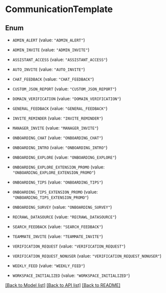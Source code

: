 # CommunicationTemplate

## Enum


* `ADMIN_ALERT` (value: `"ADMIN_ALERT"`)

* `ADMIN_INVITE` (value: `"ADMIN_INVITE"`)

* `ASSISTANT_ACCESS` (value: `"ASSISTANT_ACCESS"`)

* `AUTO_INVITE` (value: `"AUTO_INVITE"`)

* `CHAT_FEEDBACK` (value: `"CHAT_FEEDBACK"`)

* `CUSTOM_JSON_REPORT` (value: `"CUSTOM_JSON_REPORT"`)

* `DOMAIN_VERIFICATION` (value: `"DOMAIN_VERIFICATION"`)

* `GENERAL_FEEDBACK` (value: `"GENERAL_FEEDBACK"`)

* `INVITE_REMINDER` (value: `"INVITE_REMINDER"`)

* `MANAGER_INVITE` (value: `"MANAGER_INVITE"`)

* `ONBOARDING_CHAT` (value: `"ONBOARDING_CHAT"`)

* `ONBOARDING_INTRO` (value: `"ONBOARDING_INTRO"`)

* `ONBOARDING_EXPLORE` (value: `"ONBOARDING_EXPLORE"`)

* `ONBOARDING_EXPLORE_EXTENSION_PROMO` (value: `"ONBOARDING_EXPLORE_EXTENSION_PROMO"`)

* `ONBOARDING_TIPS` (value: `"ONBOARDING_TIPS"`)

* `ONBOARDING_TIPS_EXTENSION_PROMO` (value: `"ONBOARDING_TIPS_EXTENSION_PROMO"`)

* `ONBOARDING_SURVEY` (value: `"ONBOARDING_SURVEY"`)

* `RECRAWL_DATASOURCE` (value: `"RECRAWL_DATASOURCE"`)

* `SEARCH_FEEDBACK` (value: `"SEARCH_FEEDBACK"`)

* `TEAMMATE_INVITE` (value: `"TEAMMATE_INVITE"`)

* `VERIFICATION_REQUEST` (value: `"VERIFICATION_REQUEST"`)

* `VERIFICATION_REQUEST_NONUSER` (value: `"VERIFICATION_REQUEST_NONUSER"`)

* `WEEKLY_FEED` (value: `"WEEKLY_FEED"`)

* `WORKSPACE_INITIALIZED` (value: `"WORKSPACE_INITIALIZED"`)


[[Back to Model list]](../README.md#documentation-for-models) [[Back to API list]](../README.md#documentation-for-api-endpoints) [[Back to README]](../README.md)


